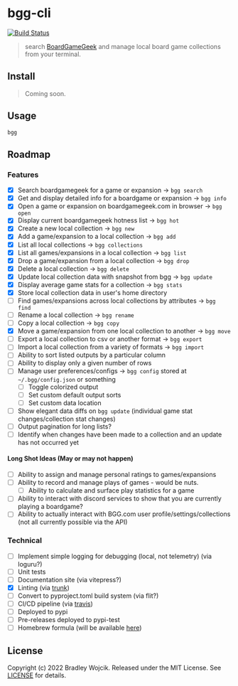 # bgg-cli

[![Build Status](https://api.travis-ci.com/boldandbrad/bgg-cli.svg?branch=main)](https://travis-ci.com/github/boldandbrad/bgg-cli)

<!-- [![codecov](https://codecov.io/gh/boldandbrad/bgg-cli/branch/main/graph/badge.svg)](https://codecov.io/gh/boldandbrad/bgg-cli) -->
<!-- [![Docs](https://img.shields.io/website?down_message=down&label=docs&up_message=online&url=https%3A%2F%2Fboldandbrad.github.io%2Fbgg-cli%2F)](https://boldandbrad.github.io/bgg-cli/) -->
<!-- [![PyPI](https://img.shields.io/pypi/v/bgg-cli)](https://pypi.org/project/bgg-cli/) -->
<!-- ![PyPI - Downloads](https://img.shields.io/pypi/dm/bgg-cli) -->

> search [BoardGameGeek](https://boardgamegeek.com) and manage local board game collections from your terminal.

## Install

> Coming soon.

<!-- ```zsh
brew tap boldandbrad/homebrew-tap
brew install bgg-cli
```

or

```zsh
pipx install bgg-cli
```

or

```zsh
pip install bgg-cli
``` -->

<!-- > For more details, read the **bgg-cli** [install guide](https://boldandbrad.github.io/bgg-cli/#/install). -->

## Usage

```zsh
bgg
```

<!-- > For more usage details, read the **bgg-cli** [usage guide](https://boldandbrad.github.io/bgg-cli/#/usage). -->

## Roadmap

<!-- TODO: add link to changelog here -->

### Features

- [x] Search boardgamegeek for a game or expansion -> `bgg search`
- [x] Get and display detailed info for a boardgame or expansion -> `bgg info`
- [x] Open a game or expansion on boardgamegeek.com in browser -> `bgg open`
- [x] Display current boardgamegeek hotness list -> `bgg hot`
- [x] Create a new local collection -> `bgg new`
- [x] Add a game/expansion to a local collection -> `bgg add`
- [x] List all local collections -> `bgg collections`
- [x] List all games/expansions in a local collection -> `bgg list`
- [x] Drop a game/expansion from a local collection -> `bgg drop`
- [x] Delete a local collection -> `bgg delete`
- [x] Update local collection data with snapshot from bgg -> `bgg update`
- [x] Display average game stats for a collection -> `bgg stats`
- [x] Store local collection data in user's home directory
- [ ] Find games/expansions across local collections by attributes -> `bgg find`
- [ ] Rename a local collection -> `bgg rename`
- [ ] Copy a local collection -> `bgg copy`
- [x] Move a game/expansion from one local collection to another -> `bgg move`
- [ ] Export a local collection to csv or another format -> `bgg export`
- [ ] Import a local collection from a variety of formats -> `bgg import`
- [ ] Ability to sort listed outputs by a particular column
- [ ] Ability to display only a given number of rows
- [ ] Manage user preferences/configs -> `bgg config` stored at `~/.bgg/config.json` or something
  - [ ] Toggle colorized output
  - [ ] Set custom default output sorts
  - [ ] Set custom data location
- [ ] Show elegant data diffs on `bgg update` (individual game stat changes/collection stat changes)
- [ ] Output pagination for long lists?
- [ ] Identify when changes have been made to a collection and an update has not occurred yet

#### Long Shot Ideas (May or may not happen)

- [ ] Ability to assign and manage personal ratings to games/expansions
- [ ] Ability to record and manage plays of games - would be nuts.
  - [ ] Ability to calculate and surface play statistics for a game
- [ ] Ability to interact with discord services to show that you are currently playing a boardgame?
- [ ] Ability to actually interact with BGG.com user profile/settings/collections (not all currently possible via the API)

### Technical

- [ ] Implement simple logging for debugging (local, not telemetry) (via loguru?)
- [ ] Unit tests
- [ ] Documentation site (via vitepress?)
- [x] Linting (via [trunk](trunk.io))
- [ ] Convert to pyproject.toml build system (via flit?)
- [ ] CI/CD pipeline (via [travis](travis-ci.com))
- [ ] Deployed to pypi
- [ ] Pre-releases deployed to pypi-test
- [ ] Homebrew formula (will be available [here](https://github.com/boldandbrad/homebrew-tap))

## License

Copyright (c) 2022 Bradley Wojcik. Released under the MIT License. See
[LICENSE](LICENSE) for details.
